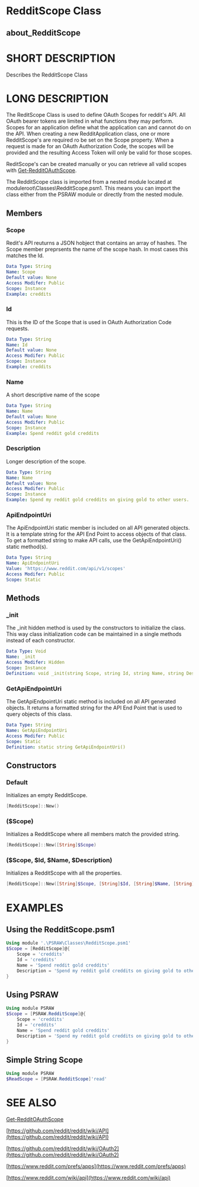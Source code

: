 ﻿# RedditScope Class
## about_RedditScope

# SHORT DESCRIPTION
Describes the RedditScope Class

# LONG DESCRIPTION
The ReditScope Class is used to define OAuth Scopes for reddit's API. All OAuth bearer tokens are limited in what functions they may perform. Scopes for an application define what the application can and cannot do on the API. When creating a new RedditApplication class, one or more RedditScope's are required ro be set on the Scope property. When a request is made for an OAuth Authorization Code, the scopes will be provided and the resulting Access Token will only be valid for those scopes.

ReditScope's can be created manually or you can retrieve all valid scopes with [Get-RedditOAuthScope](https://psraw.readthedocs.io/en/latest/Module/Get-RedditOAuthScope).

The RedditScope class is imported from a nested module located at moduleroot\Classes\RedditScope.psm1. This means you can import the class either from the PSRAW module or directly from the nested module.


## Members

### Scope
Redit's API reuturns a JSON hobject that contains an array of hashes. The Scope member preprsents the name of the scope hash. In most cases this matches the Id.

```yaml
Data Type: String
Name: Scope
Default value: None
Access Modifer: Public
Scope: Instance
Example: creddits
```

### Id
This is the ID of the Scope that is used in OAuth Authorization Code requests.

```yaml
Data Type: String
Name: Id
Default value: None
Access Modifer: Public
Scope: Instance
Example: creddits
```

### Name
A short descriptive name of the scope

```yaml
Data Type: String
Name: Name
Default value: None
Access Modifer: Public
Scope: Instance
Example: Spend reddit gold creddits
```

### Description
Longer description of the scope.

```yaml
Data Type: String
Name: Name
Default value: None
Access Modifer: Public
Scope: Instance
Example: Spend my reddit gold creddits on giving gold to other users.
```

### ApiEndpointUri
The ApiEndpointUri static member is included on all API generated objects. It is a template string for the API End Point to access objects of that class. To get a formatted string to make API calls, use the GetApiEndpointUri() static method(s).

```yaml
Data Type: String
Name: ApiEndpointUri
Value: 'https://www.reddit.com/api/v1/scopes'
Access Modifer: Public
Scope: Static
```

## Methods

### _init
The _init hidden method is used by the constructors to initialize the class. This way class initialization code can be maintained in a single methods instead of each constructor.

```yaml
Data Type: Void
Name: _init
Access Modifer: Hidden
Scope: Instance
Definition: void _init(string Scope, string Id, string Name, string Description)
```

### GetApiEndpointUri
The GetApiEndpointUri static method is included on all API generated objects. It returns a formatted string for the API End Point that is used to query objects of this class.

```yaml
Data Type: String
Name: GetApiEndpointUri
Access Modifer: Public
Scope: Static
Definition: static string GetApiEndpointUri()
```

## Constructors

### Default
Initializes an empty RedditScope.

```powershell
[RedditScope]::New()
```

### ($Scope)
Initializes a RedditScope where all members match the provided string.

```powershell
[RedditScope]::New([String]$Scope)
```

### ($Scope, $Id, $Name, $Description)
Initializes a RedditScope with all the properties.

```powershell
[RedditScope]::New([String]$Scope, [String]$Id, [String]$Name, [String]$Description)
```

# EXAMPLES

## Using the RedditScope.psm1

```powershell
Using module '.\PSRAW\Classes\RedditScope.psm1'
$Scope = [RedditScope]@{
    Scope = 'creddits'
    Id = 'creddits'
    Name = 'Spend reddit gold creddits'
    Description = 'Spend my reddit gold creddits on giving gold to other users.'
}
```

## Using PSRAW

```powershell
Using module PSRAW
$Scope = [PSRAW.RedditScope]@{
    Scope = 'creddits'
    Id = 'creddits'
    Name = 'Spend reddit gold creddits'
    Description = 'Spend my reddit gold creddits on giving gold to other users.'
}
```

## Simple String Scope

```powershell
Using module PSRAW
$ReadScope = [PSRAW.RedditScope]'read'
```


# SEE ALSO
[Get-RedditOAuthScope](https://psraw.readthedocs.io/en/latest/Module/Get-RedditOAuthScope)

[https://github.com/reddit/reddit/wiki/API](https://github.com/reddit/reddit/wiki/API)

[https://github.com/reddit/reddit/wiki/OAuth2](https://github.com/reddit/reddit/wiki/OAuth2)

[https://www.reddit.com/prefs/apps](https://www.reddit.com/prefs/apps)

[https://www.reddit.com/wiki/api](https://www.reddit.com/wiki/api)

